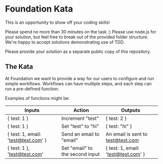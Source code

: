 # Foundation Kata

This is an opportunity to show off your coding skills!

Please spend no more than 30 minutes on the task :) Please use node.js for your solution, but feel free to break out of the provided folder structure. We're happy to accept solutions demonstrating use of TDD.

Please provide your solution as a separate public copy of this repository.

## The Kata

At Foundation we want to provide a way for our users to configure and run simple workflows. Workflows can have multiple steps, and each step can run a pre-defined function.

Examples of functions might be:

Inputs | Action | Outputs
----- | ------ | ------
{ test: 1 } | Increment "test" | { test: 2 }
{ test: 1 } | Set "test" to "hi" | { test: "hi" }
{ test: 1, email: 'test@test.com' } | Send an email to "email" | An email is sent to test@test.com
{ test: 1 }, 'test@test.com' | Set "email" to the second input | { test: 1, email: 'test@test.com' }
